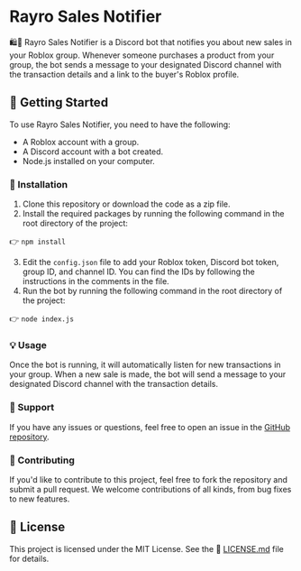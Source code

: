 # **Rayro Sales Notifier**

🛍️🔔 Rayro Sales Notifier is a Discord bot that notifies you about new sales in your Roblox group. Whenever someone purchases a product from your group, the bot sends a message to your designated Discord channel with the transaction details and a link to the buyer's Roblox profile.

## 🚀 Getting Started

To use Rayro Sales Notifier, you need to have the following:

- A Roblox account with a group.
- A Discord account with a bot created.
- Node.js installed on your computer.

### 🔧 Installation

1. Clone this repository or download the code as a zip file.
2. Install the required packages by running the following command in the root directory of the project:

👉 ```npm install```

3. Edit the `config.json` file to add your Roblox token, Discord bot token, group ID, and channel ID. You can find the IDs by following the instructions in the comments in the file.
4. Run the bot by running the following command in the root directory of the project:

👉 ```node index.js```

### 💡 Usage

Once the bot is running, it will automatically listen for new transactions in your group. When a new sale is made, the bot will send a message to your designated Discord channel with the transaction details.

### 🤝 Support

If you have any issues or questions, feel free to open an issue in the [GitHub repository](https://github.com/DevRayro/Roblox-Group-Sales-Notifier/issues/new).

### 🌟 Contributing

If you'd like to contribute to this project, feel free to fork the repository and submit a pull request. We welcome contributions of all kinds, from bug fixes to new features.

## 📝 License

This project is licensed under the MIT License. See the 📝 [LICENSE.md](https://github.com/DevRayro/Roblox-Group-Sales-Notifier/blob/main/LICENSE/) file for details.